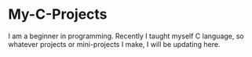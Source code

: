 # My-C-Projects
I am a beginner in programming. Recently I taught myself C language, so whatever projects or mini-projects I make, I will be updating here.
